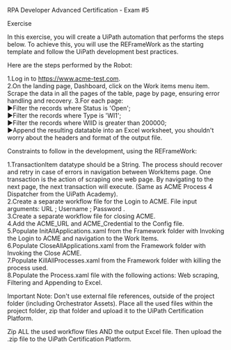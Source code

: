 RPA Developer Advanced Certification - Exam #5

Exercise

In this exercise, you will create a UiPath automation that performs the steps below. To achieve this, you will use the REFrameWork as the starting template and follow the UiPath development best practices.
  
Here are the steps performed by the Robot:
  
1.Log in to https://www.acme-test.com.  
2.On the landing page, Dashboard, click on the Work items menu item. Scrape the data in all the pages of the table, page by page, ensuring error handling and recovery. 
3.For each page:  
▶Filter the records where Status is 'Open';  
▶Filter the records where Type is 'WI1';   
▶Filter the records where WIID is greater than 200000;  
▶Append the resulting datatable into an Excel worksheet, you shouldn't worry about the headers and format of the output file. 
  
Constraints to follow in the development, using the REFrameWork:
  
1.TransactionItem datatype should be a String. The process should recover and retry in case of errors in navigation between WorkItems page. One transaction is the action of scraping one web page. By navigating to the next page, the next transaction will execute. (Same as ACME Process 4 Dispatcher from the UiPath Academy).  
2.Create a separate workflow file for the Login to ACME. File input arguments: URL ; Username ; Password .    
3.Create a separate workflow file for closing ACME.  
4.Add the ACME_URL and ACME_Credential to the Config file.      
5.Populate InitAllApplications.xaml from the Framework folder with Invoking the Login to ACME and navigation to the Work Items.   
6.Populate CloseAllApplications.xaml from the Framework folder with Invoking the Close ACME.    
7.Populate KillAllProcesses.xaml from the Framework folder with killing the process used.  
8.Populate the Process.xaml file with the following actions: Web scraping, Filtering and Appending to Excel.    

Important Note: Don't use external file references, outside of the project folder (including Orchestrator Assets). Place all the used files within the project folder, zip that folder and upload it to the UiPath Certification Platform.
  
Zip ALL the used workflow files AND the output Excel file. Then upload the .zip file to the UiPath Certification Platform.

